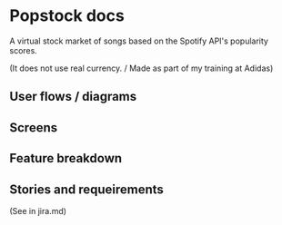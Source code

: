 # Popstock docs

A virtual stock market of songs based on the Spotify API's popularity scores.

(It does not use real currency. / Made as part of my training at Adidas)

## User flows / diagrams

## Screens

## Feature breakdown

## Stories and requeirements

(See in jira.md)
